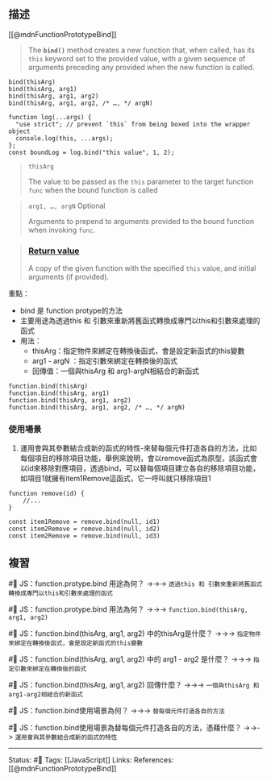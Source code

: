 ## 描述

[[@mdnFunctionPrototypeBind]]
> The **`bind()`** method creates a new function that, when called, has its `this` keyword set to the provided value, with a given sequence of arguments preceding any provided when the new function is called.


```
bind(thisArg)
bind(thisArg, arg1)
bind(thisArg, arg1, arg2)
bind(thisArg, arg1, arg2, /* …, */ argN)
```

```
function log(...args) {
  "use strict"; // prevent `this` from being boxed into the wrapper object
  console.log(this, ...args);
};
const boundLog = log.bind("this value", 1, 2);
```

> `thisArg`
>
> The value to be passed as the `this` parameter to the target function `func` when the bound function is called

>`arg1, …, argN` Optional
>
> Arguments to prepend to arguments provided to the bound function when invoking `func`.

> ### [Return value](https://developer.mozilla.org/en-US/docs/Web/JavaScript/Reference/Global_Objects/Function/bind#return_value "Permalink to Return value")
>
> A copy of the given function with the specified `this` value, and initial arguments (if provided).


重點：
- bind 是 function protype的方法
- 主要用途為透過this 和 引數來重新將舊函式轉換成專門以this和引數來處理的函式
- 用法：
	- thisArg：指定物件來綁定在轉換後函式，會是設定新函式的this變數
	- arg1 - argN ：指定引數來綁定在轉換後的函式
	- 回傳值：一個與thisArg 和 arg1-argN相結合的新函式
```
function.bind(thisArg)
function.bind(thisArg, arg1)
function.bind(thisArg, arg1, arg2)
function.bind(thisArg, arg1, arg2, /* …, */ argN)
```


### 使用場景
1. 運用會與其參數結合成新的函式的特性-來替每個元件打造各自的方法，比如每個項目的移除項目功能，舉例來說明，會以remove函式為原型，該函式會以id來移除對應項目，透過bind，可以替每個項目建立各自的移除項目功能，如項目1就擁有item1Remove這函式，它一呼叫就只移除項目1

```
function remove(id) {
	//...
}

const item1Remove = remove.bind(null, id1)
const item2Remove = remove.bind(null, id2)
const item2Remove = remove.bind(null, id3)
```

## 複習

#🧠 JS：function.protype.bind 用途為何？ ->->-> `透過this 和 引數來重新將舊函式轉換成專門以this和引數來處理的函式`
<!--SR:!2023-08-04,194,250-->

#🧠 JS：function.protype.bind 用法為何？ ->->-> `function.bind(thisArg, arg1, arg2)`
<!--SR:!2023-08-03,193,250-->

#🧠 JS：function.bind(thisArg, arg1, arg2) 中的thisArg是什麼？ ->->-> `指定物件來綁定在轉換後函式，會是設定新函式的this變數`
<!--SR:!2024-10-19,459,250-->

#🧠 JS：function.bind(thisArg, arg1, arg2) 中的 arg1 - arg2 是什麼？ ->->-> `指定引數來綁定在轉換後的函式`
<!--SR:!2023-08-01,191,250-->

#🧠 JS：function.bind(thisArg, arg1, arg2) 回傳什麼？ ->->-> `一個與thisArg 和 arg1-arg2相結合的新函式`
<!--SR:!2024-02-05,298,250-->


#🧠 JS：function.bind使用場景為何？ ->->-> `替每個元件打造各自的方法`
<!--SR:!2024-02-14,237,230-->

#🧠 JS：function.bind使用場景為替每個元件打造各自的方法，憑藉什麼？ ->->-> `運用會與其參數結合成新的函式的特性`
<!--SR:!2023-07-30,190,250-->


---
Status: #🌱 
Tags:
[[JavaScript]]
Links:
References:
[[@mdnFunctionPrototypeBind]]